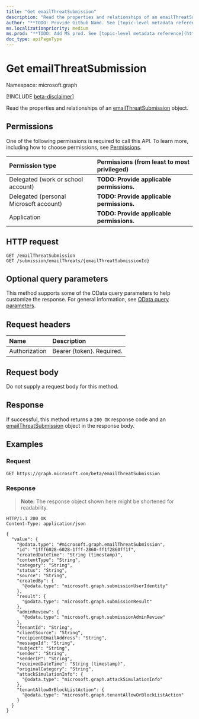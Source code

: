 ```yaml
---
title: "Get emailThreatSubmission"
description: "Read the properties and relationships of an emailThreatSubmission object."
author: "**TODO: Provide Github Name. See [topic-level metadata reference](https://msgo.azurewebsites.net/add/document/guidelines/metadata.html#topic-level-metadata)**"
ms.localizationpriority: medium
ms.prod: "**TODO: Add MS prod. See [topic-level metadata reference](https://msgo.azurewebsites.net/add/document/guidelines/metadata.html#topic-level-metadata)**"
doc_type: apiPageType
---
```


# Get emailThreatSubmission
Namespace: microsoft.graph

[!INCLUDE [beta-disclaimer](../../includes/beta-disclaimer.md)]

Read the properties and relationships of an [emailThreatSubmission](../resources/emailthreatsubmission.md) object.

## Permissions
One of the following permissions is required to call this API. To learn more, including how to choose permissions, see [Permissions](/graph/permissions-reference).

|Permission type|Permissions (from least to most privileged)|
|:---|:---|
|Delegated (work or school account)|**TODO: Provide applicable permissions.**|
|Delegated (personal Microsoft account)|**TODO: Provide applicable permissions.**|
|Application|**TODO: Provide applicable permissions.**|

## HTTP request

<!-- {
  "blockType": "ignored"
}
-->
``` http
GET /emailThreatSubmission
GET /submission/emailThreats/{emailThreatSubmissionId}
```

## Optional query parameters
This method supports some of the OData query parameters to help customize the response. For general information, see [OData query parameters](/graph/query-parameters).

## Request headers
|Name|Description|
|:---|:---|
|Authorization|Bearer {token}. Required.|

## Request body
Do not supply a request body for this method.

## Response

If successful, this method returns a `200 OK` response code and an [emailThreatSubmission](../resources/emailthreatsubmission.md) object in the response body.

## Examples

### Request
<!-- {
  "blockType": "request",
  "name": "get_emailthreatsubmission"
}
-->
``` http
GET https://graph.microsoft.com/beta/emailThreatSubmission
```


### Response
>**Note:** The response object shown here might be shortened for readability.
<!-- {
  "blockType": "response",
  "truncated": true,
  "@odata.type": "microsoft.graph.emailThreatSubmission"
}
-->
``` http
HTTP/1.1 200 OK
Content-Type: application/json

{
  "value": {
    "@odata.type": "#microsoft.graph.emailThreatSubmission",
    "id": "1fff6028-6028-1fff-2860-ff1f2860ff1f",
    "createdDateTime": "String (timestamp)",
    "contentType": "String",
    "category": "String",
    "status": "String",
    "source": "String",
    "createdBy": {
      "@odata.type": "microsoft.graph.submissionUserIdentity"
    },
    "result": {
      "@odata.type": "microsoft.graph.submissionResult"
    },
    "adminReview": {
      "@odata.type": "microsoft.graph.submissionAdminReview"
    },
    "tenantId": "String",
    "clientSource": "String",
    "recipientEmailAddress": "String",
    "messageId": "String",
    "subject": "String",
    "sender": "String",
    "senderIP": "String",
    "receivedDateTime": "String (timestamp)",
    "originalCategory": "String",
    "attackSimulationInfo": {
      "@odata.type": "microsoft.graph.attackSimulationInfo"
    },
    "tenantAllowOrBlockListAction": {
      "@odata.type": "microsoft.graph.tenantAllowOrBlockListAction"
    }
  }
}
```

